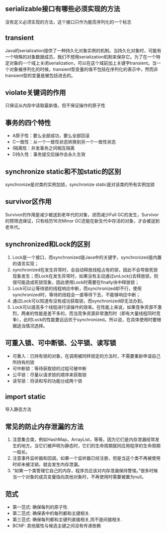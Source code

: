 ## serializable接口有哪些必须实现的方法
没有定义必须实现的方法，这个接口只作为能否序列化的一个标志

## transient
Java的serialization提供了一种持久化对象实例的机制。当持久化对象时，可能有一个特殊的对象数据成员，我们不想用serialization机制来保存它。为了在一个特定对象的一个域上关闭serialization，可以在这个域前加上关键字transient。当一个对象被序列化的时候，transient型变量的值不包括在序列化的表示中，然而非transient型的变量是被包括进去的。

## violate关键词的作用
只保证从内存中读取最新值，但不保证操作的原子性

## 事务的四个特性
* A原子性：要么全部成功，要么全部回滚
* C一致性：从一个一致性状态转换到另一个一致性状态
* I隔离性：并发事务之间相互隔离
* D持久性：事务提交后操作会永久生效

## synchronize static和不加static的区别
synchronize是对类的实例加锁，synchronize static是对该类的所有实例加锁

## survivor区作用
Survivor的作用是减少被送到老年代的对象，进而减少Full GC的发生，Survivor的预筛选保证，只有经历16次Minor GC还能在新生代中存活的对象，才会被送到老年代。

## synchronized和Lock的区别
1. Lock是一个接口，而synchronized是Java中的关键字，synchronized是内置的语言实现；
2. synchronized在发生异常时，会自动释放线程占有的锁，因此不会导致死锁现象发生；而Lock在发生异常时，如果没有主动通过unLock()去释放锁，则很可能造成死锁现象，因此使用Lock时需要在finally块中释放锁；
3. Lock可以让等待锁的线程响应中断，而synchronized却不行，使用synchronized时，等待的线程会一直等待下去，不能够响应中断；
4. 通过Lock可以知道有没有成功获取锁，而synchronized却无法办到。
5. Lock可以提高多个线程进行读操作的效率。在性能上来说，如果竞争资源不激烈，两者的性能是差不多的，而当竞争资源非常激烈时（即有大量线程同时竞争），此时Lock的性能要远远优于synchronized。所以说，在具体使用时要根据适当情况选择。

## 可重入锁、可中断锁、公平锁、读写锁
* 可重入：已持有锁的对象，在调用被同样锁定的方法时，不需要重新申请自己所持有的锁
* 可中断锁：等待获取锁的过程可被中断
* 公平锁：尽量以请求锁的顺序来获取锁
* 读写锁：将读和写的功能分成两个锁

## import static
导入静态方法

## 常见的防止内存泄漏的方法
1. 注意集合类，例如HashMap，ArrayList，等等。因为它们是内存泄漏经常发生的地方。当它们被声明为静态时，它们的生命周期就同应用程序的生命周期一般长。
2. 注意事件监听器和回调，如果一个监听器已经注册，但是当这个类不再被使用时却未被注销，就会发生内存泄漏。
3. “如果一个类管理它自己的内存，程序员应该对内存泄漏保持警惕。”很多时候当一个对象的成员变量指向其他对象时，不再使用时需要被置为null。

## 范式
* 第一范式: 确保每列的原子性. 
* 第二范式: 确保表中的每列都和主键相关. 
* 第三范式: 确保每列都和主键列直接相关,而不是间接相关. 
* BCNF: 其他属性与候选主键之间没有传递依赖